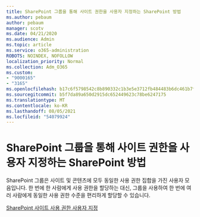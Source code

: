 ```yaml
---
title: SharePoint 그룹을 통해 사이트 권한을 사용자 지정하는 SharePoint 방법
ms.author: pebaum
author: pebaum
manager: scotv
ms.date: 04/21/2020
ms.audience: Admin
ms.topic: article
ms.service: o365-administration
ROBOTS: NOINDEX, NOFOLLOW
localization_priority: Normal
ms.collection: Adm_O365
ms.custom:
- "9000165"
- "3165"
ms.openlocfilehash: b17c6f5798542c8b890332c1b3e5e3712fb484483b6dc461b7fa9fbcc757106d
ms.sourcegitcommit: b5f7da89a650d2915dc652449623c78be6247175
ms.translationtype: MT
ms.contentlocale: ko-KR
ms.lasthandoff: 08/05/2021
ms.locfileid: "54079924"
---
```

# <a name="how-to-customize-sharepoint-site-permissions-via-sharepoint-groups"></a>SharePoint 그룹을 통해 사이트 권한을 사용자 지정하는 SharePoint 방법 

SharePoint 그룹은 사이트 및 콘텐츠에 모두 동일한 사용 권한 집합을 가진 사용자 모음입니다. 한 번에 한 사람에게 사용 권한을 할당하는 대신, 그룹을 사용하여 한 번에 여러 사람에게 동일한 사용 권한 수준을 편리하게 할당할 수 있습니다.

[SharePoint 사이트 사용 권한 사용자 지정](https://docs.microsoft.com/sharepoint/customize-sharepoint-site-permissions)